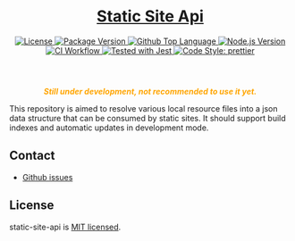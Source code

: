 <header>
  <h1 align="center">
    <a href="https://github.com/guanghechen/static-site-api#readme">Static Site Api</a>
  </h1>
  <div align="center">
    <a href="#license">
      <img
        alt="License"
        src="https://img.shields.io/github/license/guanghechen/static-site-api"
      />
    </a>
    <a href="https://github.com/guanghechen/static-site-api/tags">
      <img
        alt="Package Version"
        src="https://img.shields.io/github/v/tag/guanghechen/static-site-api?include_prereleases&sort=semver"
      />
    </a>
    <a href="https://github.com/guanghechen/static-site-api/search?l=typescript">
      <img
        alt="Github Top Language"
        src="https://img.shields.io/github/languages/top/guanghechen/static-site-api"
      />
    </a>
    <a href="https://github.com/nodejs/node">
      <img
        alt="Node.js Version"
        src="https://img.shields.io/node/v/@static-site-api/site-api"
      />
    </a>
    <a href="https://github.com/guanghechen/static-site-api/actions/workflows/ci.yml">
      <img
        alt="CI Workflow"
        src="https://github.com/guanghechen/static-site-api/workflows/Build/badge.svg?branch=master"
      />
    </a>
    <a href="https://github.com/facebook/jest">
      <img
        alt="Tested with Jest"
        src="https://img.shields.io/badge/tested_with-jest-9c465e.svg"
      />
    </a>
    <a href="https://github.com/prettier/prettier">
      <img
        alt="Code Style: prettier"
        src="https://img.shields.io/badge/code_style-prettier-ff69b4.svg?style=flat-square"
      />
    </a>
  </div>
</header>

<div align="center" style="color: orange">

  ***Still under development, not recommended to use it yet.***

</div>

This repository is aimed to resolve various local resource files into a json
data structure that can be consumed by static sites. It should support build
indexes and automatic updates in development mode.


## Contact

  * [Github issues](https://github.com/guanghechen/static-site-api/issues)


## License

  static-site-api is [MIT licensed](https://github.com/guanghechen/static-site-api/blob/master/LICENSE).

